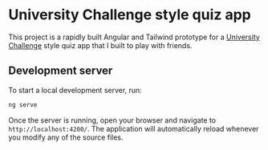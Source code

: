 # University Challenge style quiz app

This project is a rapidly built Angular and Tailwind prototype for a [University Challenge](https://en.wikipedia.org/wiki/University_Challenge) style quiz app that I built to play with friends.

## Development server

To start a local development server, run:

```bash
ng serve
```

Once the server is running, open your browser and navigate to `http://localhost:4200/`. The application will automatically reload whenever you modify any of the source files.
